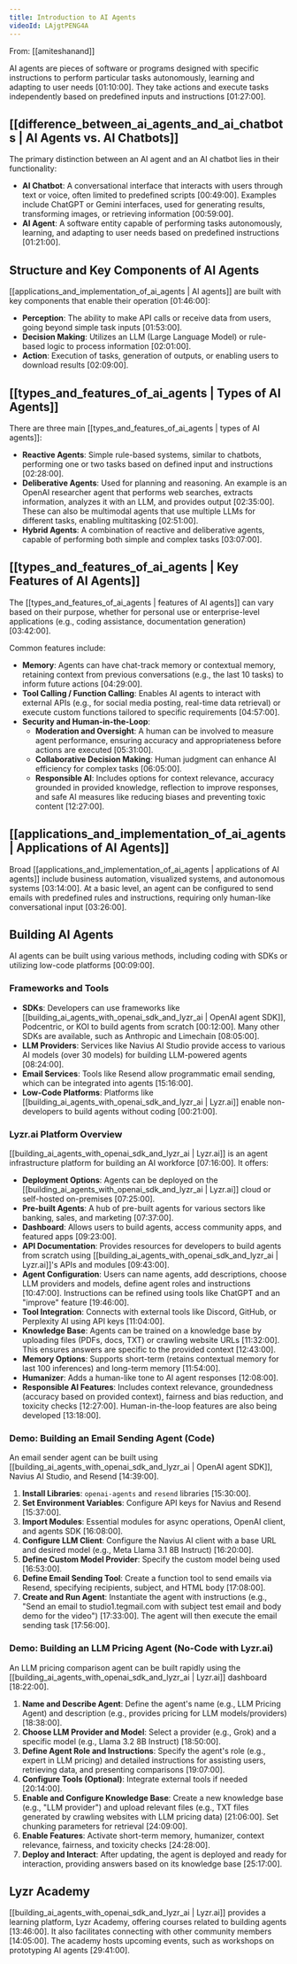 ```yaml
---
title: Introduction to AI Agents
videoId: LAjgtPENG4A
---
```


From: [[amiteshanand]] <br/> 

AI agents are pieces of software or programs designed with specific instructions to perform particular tasks autonomously, learning and adapting to user needs <a class="yt-timestamp" data-t="01:10:00">[01:10:00]</a>. They take actions and execute tasks independently based on predefined inputs and instructions <a class="yt-timestamp" data-t="01:27:00">[01:27:00]</a>.

## [[difference_between_ai_agents_and_ai_chatbots | AI Agents vs. AI Chatbots]]

The primary distinction between an AI agent and an AI chatbot lies in their functionality:
*   **AI Chatbot**: A conversational interface that interacts with users through text or voice, often limited to predefined scripts <a class="yt-timestamp" data-t="00:49:00">[00:49:00]</a>. Examples include ChatGPT or Gemini interfaces, used for generating results, transforming images, or retrieving information <a class="yt-timestamp" data-t="00:59:00">[00:59:00]</a>.
*   **AI Agent**: A software entity capable of performing tasks autonomously, learning, and adapting to user needs based on predefined instructions <a class="yt-timestamp" data-t="01:21:00">[01:21:00]</a>.

## Structure and Key Components of AI Agents

[[applications_and_implementation_of_ai_agents | AI agents]] are built with key components that enable their operation <a class="yt-timestamp" data-t="01:46:00">[01:46:00]</a>:
*   **Perception**: The ability to make API calls or receive data from users, going beyond simple task inputs <a class="yt-timestamp" data-t="01:53:00">[01:53:00]</a>.
*   **Decision Making**: Utilizes an LLM (Large Language Model) or rule-based logic to process information <a class="yt-timestamp" data-t="02:01:00">[02:01:00]</a>.
*   **Action**: Execution of tasks, generation of outputs, or enabling users to download results <a class="yt-timestamp" data-t="02:09:00">[02:09:00]</a>.

## [[types_and_features_of_ai_agents | Types of AI Agents]]

There are three main [[types_and_features_of_ai_agents | types of AI agents]]:
*   **Reactive Agents**: Simple rule-based systems, similar to chatbots, performing one or two tasks based on defined input and instructions <a class="yt-timestamp" data-t="02:28:00">[02:28:00]</a>.
*   **Deliberative Agents**: Used for planning and reasoning. An example is an OpenAI researcher agent that performs web searches, extracts information, analyzes it with an LLM, and provides output <a class="yt-timestamp" data-t="02:35:00">[02:35:00]</a>. These can also be multimodal agents that use multiple LLMs for different tasks, enabling multitasking <a class="yt-timestamp" data-t="02:51:00">[02:51:00]</a>.
*   **Hybrid Agents**: A combination of reactive and deliberative agents, capable of performing both simple and complex tasks <a class="yt-timestamp" data-t="03:07:00">[03:07:00]</a>.

## [[types_and_features_of_ai_agents | Key Features of AI Agents]]

The [[types_and_features_of_ai_agents | features of AI agents]] can vary based on their purpose, whether for personal use or enterprise-level applications (e.g., coding assistance, documentation generation) <a class="yt-timestamp" data-t="03:42:00">[03:42:00]</a>.

Common features include:
*   **Memory**: Agents can have chat-track memory or contextual memory, retaining context from previous conversations (e.g., the last 10 tasks) to inform future actions <a class="yt-timestamp" data-t="04:29:00">[04:29:00]</a>.
*   **Tool Calling / Function Calling**: Enables AI agents to interact with external APIs (e.g., for social media posting, real-time data retrieval) or execute custom functions tailored to specific requirements <a class="yt-timestamp" data-t="04:57:00">[04:57:00]</a>.
*   **Security and Human-in-the-Loop**:
    *   **Moderation and Oversight**: A human can be involved to measure agent performance, ensuring accuracy and appropriateness before actions are executed <a class="yt-timestamp" data-t="05:31:00">[05:31:00]</a>.
    *   **Collaborative Decision Making**: Human judgment can enhance AI efficiency for complex tasks <a class="yt-timestamp" data-t="06:05:00">[06:05:00]</a>.
    *   **Responsible AI**: Includes options for context relevance, accuracy grounded in provided knowledge, reflection to improve responses, and safe AI measures like reducing biases and preventing toxic content <a class="yt-timestamp" data-t="12:27:00">[12:27:00]</a>.

## [[applications_and_implementation_of_ai_agents | Applications of AI Agents]]

Broad [[applications_and_implementation_of_ai_agents | applications of AI agents]] include business automation, visualized systems, and autonomous systems <a class="yt-timestamp" data-t="03:14:00">[03:14:00]</a>. At a basic level, an agent can be configured to send emails with predefined rules and instructions, requiring only human-like conversational input <a class="yt-timestamp" data-t="03:26:00">[03:26:00]</a>.

## Building AI Agents

AI agents can be built using various methods, including coding with SDKs or utilizing low-code platforms <a class="yt-timestamp" data-t="00:09:00">[00:09:00]</a>.

### Frameworks and Tools
*   **SDKs**: Developers can use frameworks like [[building_ai_agents_with_openai_sdk_and_lyzr_ai | OpenAI agent SDK]], Podcentric, or KOI to build agents from scratch <a class="yt-timestamp" data-t="00:12:00">[00:12:00]</a>. Many other SDKs are available, such as Anthropic and Limechain <a class="yt-timestamp" data-t="08:05:00">[08:05:00]</a>.
*   **LLM Providers**: Services like Navius AI Studio provide access to various AI models (over 30 models) for building LLM-powered agents <a class="yt-timestamp" data-t="08:24:00">[08:24:00]</a>.
*   **Email Services**: Tools like Resend allow programmatic email sending, which can be integrated into agents <a class="yt-timestamp" data-t="15:16:00">[15:16:00]</a>.
*   **Low-Code Platforms**: Platforms like [[building_ai_agents_with_openai_sdk_and_lyzr_ai | Lyzr.ai]] enable non-developers to build agents without coding <a class="yt-timestamp" data-t="00:21:00">[00:21:00]</a>.

### Lyzr.ai Platform Overview
[[building_ai_agents_with_openai_sdk_and_lyzr_ai | Lyzr.ai]] is an agent infrastructure platform for building an AI workforce <a class="yt-timestamp" data-t="07:16:00">[07:16:00]</a>. It offers:
*   **Deployment Options**: Agents can be deployed on the [[building_ai_agents_with_openai_sdk_and_lyzr_ai | Lyzr.ai]] cloud or self-hosted on-premises <a class="yt-timestamp" data-t="07:25:00">[07:25:00]</a>.
*   **Pre-built Agents**: A hub of pre-built agents for various sectors like banking, sales, and marketing <a class="yt-timestamp" data-t="07:37:00">[07:37:00]</a>.
*   **Dashboard**: Allows users to build agents, access community apps, and featured apps <a class="yt-timestamp" data-t="09:23:00">[09:23:00]</a>.
*   **API Documentation**: Provides resources for developers to build agents from scratch using [[building_ai_agents_with_openai_sdk_and_lyzr_ai | Lyzr.ai]]'s APIs and modules <a class="yt-timestamp" data-t="09:43:00">[09:43:00]</a>.
*   **Agent Configuration**: Users can name agents, add descriptions, choose LLM providers and models, define agent roles and instructions <a class="yt-timestamp" data-t="10:47:00">[10:47:00]</a>. Instructions can be refined using tools like ChatGPT and an "improve" feature <a class="yt-timestamp" data-t="19:46:00">[19:46:00]</a>.
*   **Tool Integration**: Connects with external tools like Discord, GitHub, or Perplexity AI using API keys <a class="yt-timestamp" data-t="11:04:00">[11:04:00]</a>.
*   **Knowledge Base**: Agents can be trained on a knowledge base by uploading files (PDFs, docs, TXT) or crawling website URLs <a class="yt-timestamp" data-t="11:32:00">[11:32:00]</a>. This ensures answers are specific to the provided context <a class="yt-timestamp" data-t="12:43:00">[12:43:00]</a>.
*   **Memory Options**: Supports short-term (retains contextual memory for last 100 inferences) and long-term memory <a class="yt-timestamp" data-t="11:54:00">[11:54:00]</a>.
*   **Humanizer**: Adds a human-like tone to AI agent responses <a class="yt-timestamp" data-t="12:08:00">[12:08:00]</a>.
*   **Responsible AI Features**: Includes context relevance, groundedness (accuracy based on provided context), fairness and bias reduction, and toxicity checks <a class="yt-timestamp" data-t="12:27:00">[12:27:00]</a>. Human-in-the-loop features are also being developed <a class="yt-timestamp" data-t="13:18:00">[13:18:00]</a>.

### Demo: Building an Email Sending Agent (Code)
An email sender agent can be built using [[building_ai_agents_with_openai_sdk_and_lyzr_ai | OpenAI agent SDK]], Navius AI Studio, and Resend <a class="yt-timestamp" data-t="14:39:00">[14:39:00]</a>.
1.  **Install Libraries**: `openai-agents` and `resend` libraries <a class="yt-timestamp" data-t="15:30:00">[15:30:00]</a>.
2.  **Set Environment Variables**: Configure API keys for Navius and Resend <a class="yt-timestamp" data-t="15:37:00">[15:37:00]</a>.
3.  **Import Modules**: Essential modules for async operations, OpenAI client, and agents SDK <a class="yt-timestamp" data-t="16:08:00">[16:08:00]</a>.
4.  **Configure LLM Client**: Configure the Navius AI client with a base URL and desired model (e.g., Meta Llama 3.1 8B Instruct) <a class="yt-timestamp" data-t="16:20:00">[16:20:00]</a>.
5.  **Define Custom Model Provider**: Specify the custom model being used <a class="yt-timestamp" data-t="16:53:00">[16:53:00]</a>.
6.  **Define Email Sending Tool**: Create a function tool to send emails via Resend, specifying recipients, subject, and HTML body <a class="yt-timestamp" data-t="17:08:00">[17:08:00]</a>.
7.  **Create and Run Agent**: Instantiate the agent with instructions (e.g., "Send an email to studio1.tegmail.com with subject test email and body demo for the video") <a class="yt-timestamp" data-t="17:33:00">[17:33:00]</a>. The agent will then execute the email sending task <a class="yt-timestamp" data-t="17:56:00">[17:56:00]</a>.

### Demo: Building an LLM Pricing Agent (No-Code with Lyzr.ai)
An LLM pricing comparison agent can be built rapidly using the [[building_ai_agents_with_openai_sdk_and_lyzr_ai | Lyzr.ai]] dashboard <a class="yt-timestamp" data-t="18:22:00">[18:22:00]</a>.
1.  **Name and Describe Agent**: Define the agent's name (e.g., LLM Pricing Agent) and description (e.g., provides pricing for LLM models/providers) <a class="yt-timestamp" data-t="18:38:00">[18:38:00]</a>.
2.  **Choose LLM Provider and Model**: Select a provider (e.g., Grok) and a specific model (e.g., Llama 3.2 8B Instruct) <a class="yt-timestamp" data-t="18:50:00">[18:50:00]</a>.
3.  **Define Agent Role and Instructions**: Specify the agent's role (e.g., expert in LLM pricing) and detailed instructions for assisting users, retrieving data, and presenting comparisons <a class="yt-timestamp" data-t="19:07:00">[19:07:00]</a>.
4.  **Configure Tools (Optional)**: Integrate external tools if needed <a class="yt-timestamp" data-t="20:14:00">[20:14:00]</a>.
5.  **Enable and Configure Knowledge Base**: Create a new knowledge base (e.g., "LLM provider") and upload relevant files (e.g., TXT files generated by crawling websites with LLM pricing data) <a class="yt-timestamp" data-t="21:06:00">[21:06:00]</a>. Set chunking parameters for retrieval <a class="yt-timestamp" data-t="24:09:00">[24:09:00]</a>.
6.  **Enable Features**: Activate short-term memory, humanizer, context relevance, fairness, and toxicity checks <a class="yt-timestamp" data-t="24:28:00">[24:28:00]</a>.
7.  **Deploy and Interact**: After updating, the agent is deployed and ready for interaction, providing answers based on its knowledge base <a class="yt-timestamp" data-t="25:17:00">[25:17:00]</a>.

## Lyzr Academy
[[building_ai_agents_with_openai_sdk_and_lyzr_ai | Lyzr.ai]] provides a learning platform, Lyzr Academy, offering courses related to building agents <a class="yt-timestamp" data-t="13:46:00">[13:46:00]</a>. It also facilitates connecting with other community members <a class="yt-timestamp" data-t="14:05:00">[14:05:00]</a>. The academy hosts upcoming events, such as workshops on prototyping AI agents <a class="yt-timestamp" data-t="29:41:00">[29:41:00]</a>.